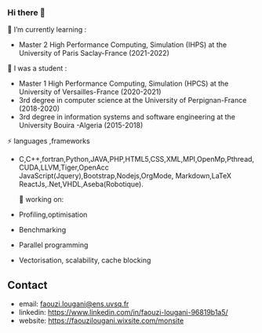 ### Hi there 👋



  🌱 I’m currently learning :
-  Master 2 High Performance Computing, Simulation (IHPS) at the University of Paris Saclay-France (2021-2022)
  
  🌱 I was a student :
-  Master 1 High Performance Computing, Simulation (HPCS) at the University of Versailles-France (2020-2021)
-  3rd degree in computer science at the University of Perpignan-France (2018-2020)
-  3rd degree in information systems and software engineering at the University Bouira -Algeria (2015-2018)

 ⚡ languages ,frameworks 
- C,C++,fortran,Python,JAVA,PHP,HTML5,CSS,XML,MPI,OpenMp,Pthread,CUDA,LLVM,Tiger,OpenAcc
  JavaScript(Jquery),Bootstrap,Nodejs,OrgMode, Markdown,LaTeX
  ReactJs,.Net,VHDL,Aseba(Robotique).

  🔭 working on:
- Profiling,optimisation
- Benchmarking
- Parallel programming
- Vectorisation, scalability, cache blocking

 ## Contact
  - email: faouzi.lougani@ens.uvsq.fr
  - linkedin: https://www.linkedin.com/in/faouzi-lougani-96819b1a5/
  - website: https://faouzilougani.wixsite.com/monsite



